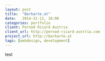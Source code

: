 ```yaml
---
layout: post
title:  "Barkarte.at"
date:   2014-31-12, 10:00
categories: portfolio
client: Pernod Ricard Austria
client_url: http://pernod-ricard-austria.com
project_url: http://barkarte.at
tags: [webdesign, development]
---
```


test
